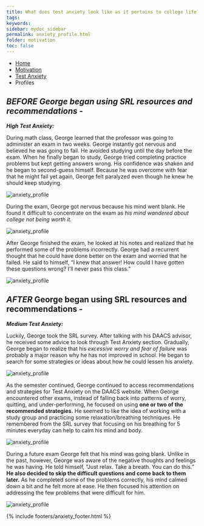 ```yaml
---
title: What does test anxiety look like as it pertains to college life?
tags: 
keywords: 
sidebar: mydoc_sidebar
permalink: anxiety_profile.html
folder: motivation
toc: false
---
```


<ul class="breadcrumb">
    <li><a href="index.html">Home</a></li>
    <li><a href="motivation.html">Motivation</a></li>
    <li><a href="anxiety.html">Test Anxiety</a></li>
    <li class="active">Profiles</li>
</ul>

## ***BEFORE*** ***George began using SRL resources and recommendations -***
***High Test Anxiety:***

During math class, George learned that the professor was going to administer an exam in two weeks. George instantly got nervous and believed he was going to fail. He avoided studying until the day before the exam. When he finally began to study, George tried completing practice problems but kept getting answers wrong. His confidence was shaken and he began to second-guess himself. Because he was overcome with fear that he might fail yet again, George felt paralyzed even though he knew he should keep studying. 

<img src='images/testanxietysee1.png' alt='anxiety_profile' />

During the exam, George got nervous because his mind went blank. He found it difficult to concentrate on the exam as *his mind wandered about college not being worth it.*

<img src='images/testanxietysee2.png' alt='anxiety_profile' />

After George finished the exam, he looked at his notes and realized that he performed some of the problems incorrectly. George had a recurrent thought that he could have done better on the exam and worried that he failed. He said to himself, “I knew that answer! How could I have gotten these questions wrong? I’ll never pass this class.”

<img src='images/testanxietysee3.png' alt='anxiety_profile' />

## ***AFTER*** George began using SRL resources and recommendations -

***Medium Test Anxiety:***

Luckily, George took the SRL survey. After talking with his DAACS advisor, he received some advice to look through Test Anxiety section. Gradually, George began to realize that his *excessive worry and fear of failure* was probably a major reason why he has not improved in school. He began to search for some strategies or ideas about how he could lessen his anxiety.

<img src='images/testanxietysee4.png' alt='anxiety_profile' />

As the semester continued, George continued to access recommendations and strategies for Test Anxiety on the DAACS website. When George encountered other exams, instead of falling back into patterns of worry, quitting, and under-performing, he focused on using **one or two of the recommended strategies.** He seemed to like the idea of working with a study group and practicing some relaxation/breathing techniques. He remembered from the SRL survey that focusing on his breathing for 5 minutes everyday can help to calm his mind and body.

<img src='images/testanxietysee5.png' alt='anxiety_profile' />

During a future exam George felt that his mind was going blank. Unlike in the past, however, George was aware of the negative thoughts and feelings he was having. He told himself, “Just relax. Take a breath. You can do this.”  **He also decided to skip the difficult questions and come back to them later.** As he completed some of the problems correctly, his mind calmed down a bit and he felt more at ease. He then focused his attention on addressing the few problems that were difficult for him. 

<img src='images/testanxietysee6.png' alt='anxiety_profile' />

{% include footers/anxiety_footer.html %}




